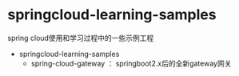 # springcloud-learning-samples

spring cloud使用和学习过程中的一些示例工程

- springcloud-learning-samples
    - spring-cloud-gateway ： springboot2.x后的全新gateway网关
